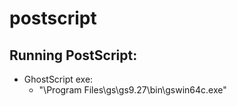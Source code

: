 # postscript

## Running PostScript:
* GhostScript exe:
    * "\Program Files\gs\gs9.27\bin\gswin64c.exe"